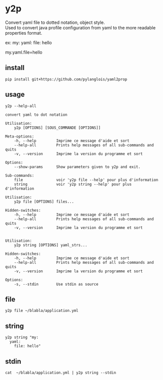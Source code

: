 # y2p  
Convert yaml file to dotted notation, object style.  
Used to convert java profile configuration from yaml to the more readable properties format.  

ex:
my:
  yaml:
    file: hello

my.yaml.file=hello

## install

```
pip install git+https://github.com/pylanglois/yaml2prop
```

## usage
```
y2p --help-all

convert yaml to dot notation

Utilisation:
    y2p [OPTIONS] [SOUS_COMMANDE [OPTIONS]] 

Meta-options:
    -h, --help         Imprime ce message d'aide et sort
    --help-all         Prints help messages of all sub-commands and quits
    -v, --version      Imprime la version du programme et sort

Options:
    --show-params      Show parameters given to y2p and exit.

Sub-commands:
    file               voir 'y2p file --help' pour plus d'information
    string             voir 'y2p string --help' pour plus d'information

Utilisation:
    y2p file [OPTIONS] files...

Hidden-switches:
    -h, --help         Imprime ce message d'aide et sort
    --help-all         Prints help messages of all sub-commands and quits
    -v, --version      Imprime la version du programme et sort


Utilisation:
    y2p string [OPTIONS] yaml_strs...

Hidden-switches:
    -h, --help         Imprime ce message d'aide et sort
    --help-all         Prints help messages of all sub-commands and quits
    -v, --version      Imprime la version du programme et sort

Options:
    -s, --stdin        Use stdin as source

```

## file
```
y2p file ~/blabla/application.yml
```

## string
```
y2p string "my:
  yaml:
    file: hello"
```
## stdin
```
cat  ~/blabla/application.yml | y2p string --stdin
```